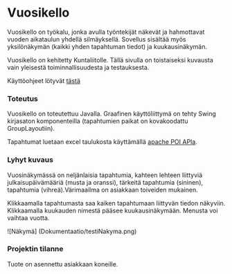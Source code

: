 # Vuosikello
Vuosikello on työkalu, jonka avulla työntekijät näkevät ja hahmottavat vuoden aikataulun yhdellä silmäyksellä. Sovellus sisältää myös yksilönäkymän (kaikki yhden tapahtuman tiedot) ja kuukausinäkymän.

Vuosikello on kehitetty Kuntaliitolle. Tällä sivulla on toistaiseksi kuvausta vain yleisestä toiminnallisuudesta ja testauksesta.

Käyttöohjeet lötyvät [tästä](Dokumentaatio/ohjekirja.pdf)

### Toteutus
Vuosikello on toteutettuu Javalla. Graafinen käyttöliittymä on tehty Swing kirjasaton komponenteilla (tapahtumien paikat on kovakoodattu GroupLayoutiin).

Tapahtumat luetaan excel taulukosta käyttämällä [apache POI APIa](https://poi.apache.org/).

### Lyhyt kuvaus
Vuosinäkymässä on neljänlaisia tapahtumia, kahteen lehteen liittyviä julkaisupäivämääriä (musta ja oranssi), tärkeitä tapahtumia (sininen), tapahtumia (vihreä).Värimaailma on asiakkaan toiveiden mukainen.

Klikkaamalla tapahtumasta saa kaiken tapahtumaan liittyvän tiedon näkyviin. Klikkaamalla kuukauden nimestä pääsee kuukausinäkymään. Menusta voi vaihtaa vuotta.

![Näkymä] (Dokumentaatio/testiNakyma.png)
### Projektin tilanne
Tuote on asennettu asiakkaan koneille.

